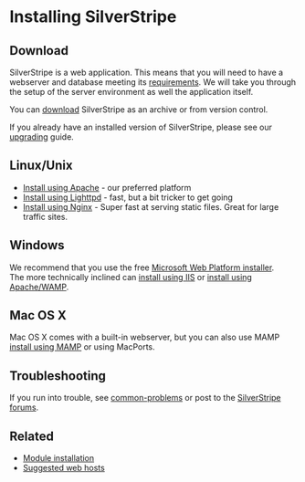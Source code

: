 # Installing SilverStripe

## Download

SilverStripe is a web application. This means that you will need to have a webserver and database meeting its 
[requirements](server-requirements). We will take you through the setup of the server environment as well the application itself.

You can [download](http://silverstripe.org/download) SilverStripe as an archive or from version control.

If you already have an installed version of SilverStripe, please see our [upgrading](upgrading) guide.

## Linux/Unix

*  [Install using Apache](webserver) - our preferred platform
*  [Install using Lighttpd](lighttpd) - fast, but a bit tricker to get going
*  [Install using Nginx](nginx) - Super fast at serving static files. Great for large traffic sites.

## Windows

We recommend that you use the free [Microsoft Web Platform installer](windows-pi).  
The more technically inclined can [install using IIS](windows-manual-iis) or [install using Apache/WAMP](windows-wamp).

## Mac OS X

Mac OS X comes with a built-in webserver, but you can also use MAMP [install using MAMP](mac-osx) or using MacPorts.

## Troubleshooting

If you run into trouble, see [common-problems](common-problems) or post to the 
[SilverStripe forums](http://silverstripe.com/silverstripe-forum/).

## Related

 * [Module installation](../topics/modules)
 * [Suggested web hosts](http://doc.silverstripe.org/suggested-web-hosts)
